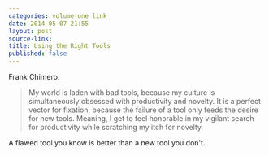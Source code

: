 ```yaml
---
categories: volume-one link
date: 2014-05-07 21:55
layout: post
source-link: 
title: Using the Right Tools
published: false
---
```

Frank Chimero: 

> My world is laden with bad tools, because my culture is simultaneously obsessed with productivity and novelty. It is a perfect vector for fixation, because the failure of a tool only feeds the desire for new tools. Meaning, I get to feel honorable in my vigilant search for productivity while scratching my itch for novelty.

A flawed tool you know is better than a new tool you don't. 